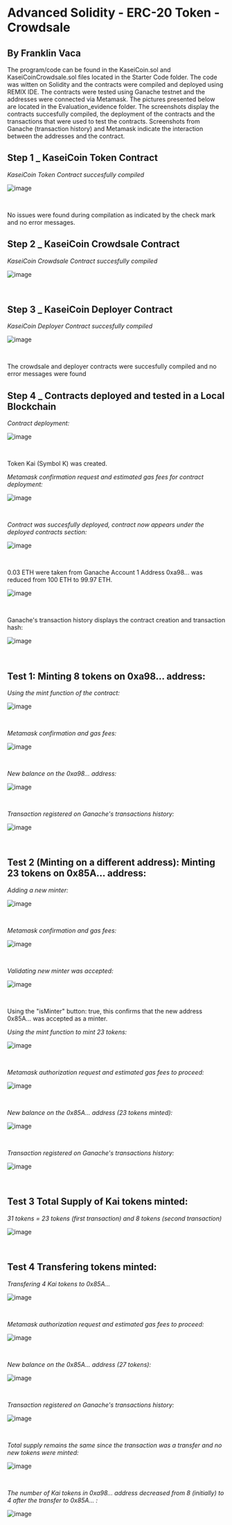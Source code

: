 # Advanced Solidity - ERC-20 Token - Crowdsale
## By Franklin Vaca
<p>The program/code can be found in the KaseiCoin.sol and KaseiCoinCrowdsale.sol files located in the Starter Code folder. 
The code was witten on Solidity and the contracts were compiled and deployed using REMIX IDE. The contracts were tested using Ganache testnet and the addresses were connected via Metamask. The pictures presented below are located in the Evaluation_evidence folder. The screenshots display the contracts succesfully compiled, the deployment of the contracts and the transactions that were used to test the contracts. Screenshots from Ganache (transaction history) and Metamask indicate the interaction between the addresses and the contract.</p>
<p></p>

## **Step 1 _ KaseiCoin Token Contract**

*KaseiCoin Token Contract succesfully compiled* 

![image](Evaluation_evidence/1_kaseicoin_compiled_trans_1.PNG)

<p></p><br>

<p>No issues were found during compilation as indicated by the check mark and no error messages.</p>

## **Step 2 _ KaseiCoin Crowdsale Contract**

*KaseiCoin Crowdsale Contract succesfully compiled* 

![image](Evaluation_evidence/2_crowdsale_compiled_trans_1.PNG)

<p></p><br>

## **Step 3 _ KaseiCoin Deployer Contract**

*KaseiCoin Deployer Contract succesfully compiled* 

![image](Evaluation_evidence/3_deployer_compiled_trans_1.PNG)

<p></p><br>



<p>The crowdsale and deployer contracts were succesfully compiled and no error messages were found</p>

## **Step 4 _ Contracts deployed and tested in a Local Blockchain**
*Contract deployment:* 

![image](Evaluation_evidence/4_deploy_test_1.PNG)
<p></p><br>


<p>Token Kai (Symbol K) was created.</p>

*Metamask confirmation request and estimated gas fees for contract deployment:*


![image](Evaluation_evidence/4_deploy_test_2.PNG)
<p></p><br>


*Contract was succesfully deployed, contract now appears under the deployed contracts section:*


![image](Evaluation_evidence/4_deploy_test_3.PNG)
<p></p><br>



<p>0.03 ETH were taken from Ganache Account 1 Address 0xa98... was reduced from 100 ETH to 99.97 ETH.</p>

![image](Evaluation_evidence/4_deploy_test_4.PNG)
<p></p><br>

<p>Ganache's transaction history displays the contract creation and transaction hash:</p>

![image](Evaluation_evidence/4_deploy_test_5.PNG)
<p></p><br>


## **Test 1: Minting 8 tokens on 0xa98... address:**

*Using the mint function of the contract:* 

![image](Evaluation_evidence/4_deploy_test_6.PNG)
<p></p><br>


*Metamask confirmation and gas fees:* 

![image](Evaluation_evidence/4_deploy_test_7.PNG)
<p></p><br>



*New balance on the 0xa98... address:*

![image](Evaluation_evidence/4_deploy_test_8.PNG)
<p></p><br>


*Transaction registered on Ganache's transactions history:*

![image](Evaluation_evidence/4_deploy_test_8_1.PNG)
<p></p><br>


## **Test 2 (Minting on a different address): Minting 23 tokens on 0x85A... address:**

*Adding a new minter:* 

![image](Evaluation_evidence/4_deploy_test_8_2.PNG)
<p></p><br>


*Metamask confirmation and gas fees:* 

![image](Evaluation_evidence/4_deploy_test_8_3.PNG)
<p></p><br>


*Validating new minter was accepted:*

![image](Evaluation_evidence/4_deploy_test_8_4.PNG)
<p></p><br>

<p> Using the "isMinter" button: true, this confirms that the new address 0x85A... was accepted as a minter.</p>



*Using the mint function to mint 23 tokens:* 

![image](Evaluation_evidence/4_deploy_test_9.PNG)
<p></p><br>


*Metamask authorization request and estimated gas fees to proceed:*

![image](Evaluation_evidence/4_deploy_test_10.PNG)
<p></p><br>


*New balance on the 0x85A... address (23 tokens minted):*

![image](Evaluation_evidence/4_deploy_test_11.PNG)
<p></p><br>


*Transaction registered on Ganache's transactions history:*

![image](Evaluation_evidence/4_deploy_test_12.PNG)
<p></p><br>


## **Test 3 Total Supply of Kai tokens minted:**

*31 tokens = 23 tokens (first transaction) and 8 tokens (second transaction)*

![image](Evaluation_evidence/4_deploy_test_13.PNG)
<p></p><br>


## **Test 4 Transfering tokens minted:**

*Transfering 4 Kai tokens to 0x85A...*

![image](Evaluation_evidence/4_deploy_test_14.PNG)
<p></p><br>

*Metamask authorization request and estimated gas fees to proceed:*

![image](Evaluation_evidence/4_deploy_test_15.PNG)
<p></p><br>

*New balance on the 0x85A... address (27 tokens):*

![image](Evaluation_evidence/4_deploy_test_16.PNG)
<p></p><br>


*Transaction registered on Ganache's transactions history:*

![image](Evaluation_evidence/4_deploy_test_17.PNG)
<p></p><br>


*Total supply remains the same since the transaction was a transfer and no new tokens were minted:*

![image](Evaluation_evidence/4_deploy_test_18.PNG)
<p></p><br>


*The number of Kai tokens in 0xa98... address decreased from 8 (initially) to 4 after the transfer to 0x85A... :*

![image](Evaluation_evidence/4_deploy_test_19.PNG)
<p></p><br>


